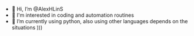 - 👋 Hi, I’m @AlexHLinS
- 👀 I'm interested in coding and automation routines
- 🌱 I’m currently using python, also using other languages depends on the situations )))

<!---
AlexHLinS/AlexHLinS is a ✨ special ✨ repository because its `README.md` (this file) appears on your GitHub profile.
You can click the Preview link to take a look at your changes.
--->
